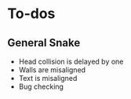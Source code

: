 # To-dos

## General Snake

- Head collision is delayed by one
- Walls are misaligned
- Text is misaligned
- Bug checking